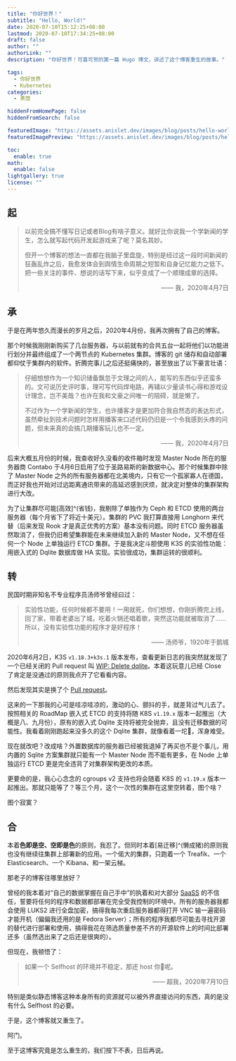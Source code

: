 ```yaml
---
title: "你好世界！"
subtitle: "Hello, World!"
date: 2020-07-10T15:12:25+08:00
lastmod: 2020-07-10T17:34:25+08:00
draft: false
author: ""
authorLink: ""
description: "你好世界！可喜可贺的第一篇 Hugo 博文，讲述了这个博客重生的故事。"

tags:
  - 你好世界
  - Kubernetes
categories:
  - 茶馆

hiddenFromHomePage: false
hiddenFromSearch: false

featuredImage: "https://assets.anislet.dev/images/blog/posts/hello-world/featured.jpg"
featuredImagePreview: "https://assets.anislet.dev/images/blog/posts/hello-world/featured.jpg"

toc:
  enable: true
math:
  enable: false
lightgallery: true
license: ""
---
```


<!--more-->

## 起

> 以前完全搞不懂写日记或者Blog有啥子意义。就好比你说我一个学新闻的学生，怎么就写起代码开发起游戏来了呢？莫名其妙。
>
> 但开一个博客的想法一直都在我脑子里盘旋，特别是经过这一段时间新闻的狂轰乱炸之后，我愈发体会到舆情生命周期之短暂和自身记忆能力之低下。把一些关注的事件、想说的话写下来，似乎变成了一个顺理成章的选择。
>
><p align="right">—— 我，2020年4月7日</p>

## 承

于是在两年悠久而漫长的岁月之后，2020年4月份，我再次拥有了自己的博客。

那个时候我刚刚新购买了几台服务器，与以前就有的合共五台一起将他们以功能进行划分并最终组成了一个两节点的 Kubernetes 集群。博客的 git 储存和自动部署都仰仗于集群内的软件。折腾完事儿之后还挺痛快的，甚至放出了以下豪言壮语：

>仔细想想作为一个知识储备飘忽于文理之间的人，能写的东西似乎还蛮多的。文可说历史评时事，理可写代码焊电路，再辅以少量读书心得和游戏设计理念，岂不美哉？也许在我和文豪之间唯一的阻碍，就是懒了。
>
>不过作为一个学新闻的学生，也许播客才是更加符合我自然态的表达形式，虽然牵扯到技术问题时怎样用播客来口述代码仍旧是一个令我感到头疼的问题，但未来真的会搞几期播客玩儿也不一定。
>
><p align="right">—— 我，2020年4月7日</p>

后来大概五月份的时候，我查收好久没看的收件箱时发现 Master Node 所在的服务器商 Contabo 于4月6日启用了位于圣路易斯的新数据中心。那个时候集群中除了 Master Node 之外的所有服务器都在北美境内，只有它一个孤家寡人在德国，而正好我也开始对过远距离通讯带来的高延迟感到厌烦，就决定对整体的集群架构进行大改。

为了让集群尽可能[高效]^(省钱)，我剔除了单独作为 Ceph 和 ETCD 使用的两台服务器（每个月省下了将近十美元）。集群的 PVC 我打算直接用 Longhorn 来代替（后来发现 Rook 才是真正优秀的方案）基本没有问题。同时 ETCD 服务器虽然取消了，但我仍旧希望集群能在未来继续加入新的 Master Node，又不想在任何一个 Node 上单独运行 ETCD 集群。于是我决定斗胆使用 K3S 的实验性功能：用嵌入式的 Dqlite 数据库做 HA 实现。实验很成功，集群运转的很顺利。

## 转

民国时期非知名不专业程序员汤师爷曾经曰过：

>实验性功能，任何时候都不要用！一用就死，你们想想，你刚折腾完上线，回了家，带着老婆出了城，吃着火锅还唱着歌，突然这功能就被取消了……所以，没有实验性功能的程序才是好程序！
>
><p align="right">—— 汤师爷，1920年于鹅城</p>

2020年6月2日，K3S `v1.18.3+k3s.1` 版本发布，查看更新日志的我突然就发现了一个已经关闭的 Pull request 叫 [WIP: Delete dqlite](https://github.com/rancher/k3s/pull/1760)。本着这玩意儿已经 Close 了肯定是没通过的原则我点开了它看看内容。

然后发现其实是换了个 [Pull request](https://github.com/rancher/k3s/pull/1770)。

这来的一下那我的心可是哇凉哇凉的，激动的心、颤抖的手，就差背过气儿去了。按照相关的 RoadMap 嵌入式 ETCD 的支持将随 K8S `v1.19.x` 版本一起推出（大概是八、九月份），原有的嵌入式 Dqlite 支持将被完全抛弃，且没有迁移数据的可能性。我看着刚刚跑起来没多久的这个 Dqlite 集群，就像看着一坨:shit:，浑身难受。

现在就改吧？改成啥？外置数据库的服务器已经被我退掉了再买也不是个事儿，用内置的 Sqlite 方案集群就只能有一个 Master Node 而不能有更多，在 Node 上单独运行 ETCD 更是完全违背了对集群架构更改的本质。

更要命的是，我心心念念的 cgroups v2 支持也将会随着 K8S 的 `v1.19.x` 版本一起推出。那就只能等了？等三个月，这个一次性的集群在这里空转着，图个啥？

图个寂寞？

## 合

本着**色即是空、空即是色**的原则，我忍了。但同时本着[易迁移]^(懒成猪)的原则我也没有继续往集群上部署新的应用。一个偌大的集群，只跑着一个 Treafik、一个 Elasticsearch、一个 Kibana、和一架云梯。

那老子的博客往哪里放好？

曾经的我本着对“自己的数据掌握在自己手中”的执着和对大部分 [SaaSS](https://www.gnu.org/philosophy/who-does-that-server-really-serve.html) 的不信任，誓要将任何的程序和数据都部署在完全受我控制的环境中。所有的服务器我都会使用 LUKS2 进行全盘加密，搞得我每次重启服务器都得打开 VNC 输一遍密码才能开机（偏偏我还用的是 Fedora Server）；所有的程序我都尽可能去寻找开源的替代进行部署和使用，搞得我花在筛选质量参差不齐的开源软件上的时间比部署还多（虽然选出来了之后还是很爽的）。

但现在，我顿悟了：

> 如果一个 Selfhost 的环境并不稳定，那还 host 你:horse:呢。
>
><p align="right">—— 超我，2020年7月10日</p>

特别是类似静态博客这种本身所有的资源就可以被外界直接访问的东西，真的是没有什么 Selfhost 的必要。

于是，这个博客就又重生了。

阿门。

至于这博客究竟是怎么重生的，我们按下不表，日后再说。